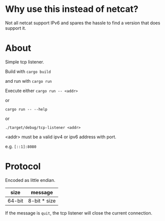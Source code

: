 # Why use this instead of netcat?
Not all netcat support IPv6 and spares the hassle to find a version that does support it.


# About
Simple tcp listener.

Build with `cargo build`

and run with `cargo run`

Execute either
`cargo run -- <addr>`

or

`cargo run -- --help`

or 

`./target/debug/tcp-listener <addr>`


\<addr\> must be a valid ipv4 or ipv6 address with port.

e.g. `[::1]:8080`

# Protocol

Encoded as little endian.

| size | message |
| ---- | -----|
| 64-bit | 8-bit \* size|



If the message is `quit`, the tcp listener will close the current connection.
